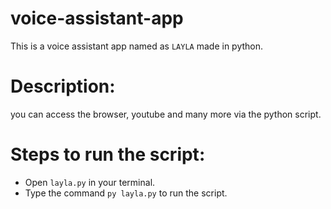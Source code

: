# voice-assistant-app
This is a voice assistant app named as `LAYLA` made in python.

# Description:
you can access the browser, youtube and many more via the python script.

# Steps to run the script:
- Open `layla.py` in your terminal.
- Type the command `py layla.py` to run the script.